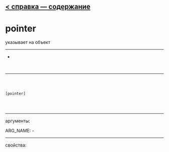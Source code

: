 [< справка — содержание](index.html)
---

# pointer


указывает на объект

---

-
<br>


---


```



[pointer]


            
```

---
аргументы:

ARG_NAME: -<br>

---
свойства:


